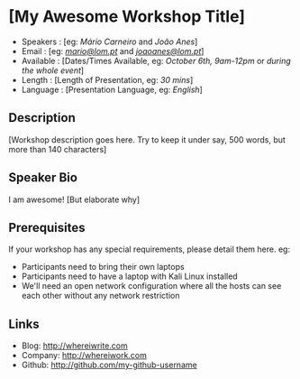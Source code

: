[My Awesome Workshop Title]
========================

* Speakers  : [eg: *Mário Carneiro* and *João Anes*]
* Email     : [eg: *mario@lom.pt* and *joaoanes@lom.pt*]
* Available : [Dates/Times Available, eg: *October 6th, 9am-12pm* or *during the whole event*]
* Length    : [Length of Presentation, eg: *30 mins*]
* Language  : [Presentation Language, eg: *English*]

Description
-----------

[Workshop description goes here. Try to keep it under say, 500 words, but more than 140 characters]


Speaker Bio
-----------

I am awesome! [But elaborate why]

Prerequisites
-----

If your workshop has any special requirements, please detail them here. eg:

* Participants need to bring their own laptops
* Participants need to have a laptop with Kali Linux installed
* We'll need an open network configuration where all the hosts can see each other without any network restriction

Links
-----

* Blog: http://whereiwrite.com
* Company: http://whereiwork.com
* Github: http://github.com/my-github-username
